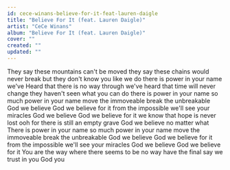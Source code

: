 ```yaml
---
id: cece-winans-believe-for-it-feat-lauren-daigle
title: "Believe For It (feat. Lauren Daigle)"
artist: "CeCe Winans"
album: "Believe For It (feat. Lauren Daigle)"
cover: ""
created: ""
updated: ""
---
```


They say these mountains can't be moved
they say these chains would never break
but they don't know you like we do
there is power in your name
we've Heard that there is no way through
we've heard that time will never change
they haven't seen what you can do
there is power in your name
so much power in your name
move the immoveable
break the unbreakable
God we believe
God we believe for it
from the impossible we'll see your miracles
God we believe God we believe for it
we know that hope is never lost ooh
for there is still an empty grave
God we believe no matter what
There is power in your name
so much power in your name
move the immoveable
break the unbreakable
God we believe
God we believe for it
from the impossible we'll see your miracles
God we believe God we believe for it
You are the way where there seems to be no way
 have the final say
we trust in you God you